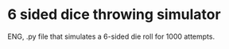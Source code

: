 # 6 sided dice throwing simulator

ENG, .py file that simulates a 6-sided die roll for 1000 attempts.

